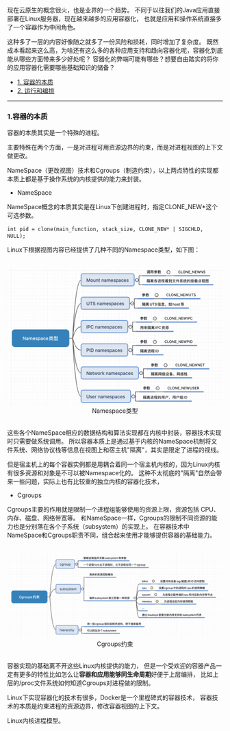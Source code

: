 
现在云原生的概念很火，也是业界的一个趋势。
不同于以往我们的Java应用直接部署在Linux服务器，现在越来越多的应用容器化，
也就是应用和操作系统直接多了一个容器作为中间角色。

这种多了一层的内容好像随之就多了一份风险和损耗，同时增加了复杂度。
既然成本看起来这么高，为啥还有这么多的各种应用支持和趋向容器化呢，容器化到底能从哪些方面带来多少好处呢？
容器化的弊端可能有哪些？想要自由踏实的将你的应用容器化需要哪些基础知识的储备？


- [1. 容器的本质]()
- [2. 运行和编排]()

---

### 1.容器的本质

容器的本质其实是一个特殊的进程。

主要特殊在两个方面，一是对进程可用资源边界的约束，而是对进程视图的上下文做更改。

NameSpace（更改视图）技术和Cgroups（制造约束），以上两点特性的实现都本质上都是基于操作系统的内核提供的能力来封装。

- NameSpace

NameSpace概念的本质其实是在Linux下创建进程时，指定CLONE_NEW*这个可选参数。
````
int pid = clone(main_function, stack_size, CLONE_NEW* | SIGCHLD, NULL); 
````
Linux下根据视图内容已经提供了几种不同的Namespace类型，如下图：

<br>                                     
<div align=center><img src="https://github.com/BBLLMYD/blog/blob/master/images/13/1301.png?raw=true" alt="Namespace类型" width="555"></div>
<div align=center>Namespace类型</div>
<br>

这些各个NameSpace相应的数据结构和算法实现都在内核中封装，容器技术实现时只需要做系统调用。
所以容器本质上是通过基于内核的NameSpace机制将文件系统、网络协议栈等信息在视图上和宿主机"隔离"，其实是限定了进程的视线。

但是宿主机上的每个容器实例都是用耦合着同一个宿主机内核的，因为Linux内核有很多资源和对象是不可以被Namespace化的。
这种不太彻底的"隔离"自然会带来一些问题，实际上也有比较重的独立内核的容器化技术，

- Cgroups

Cgroups主要的作用就是限制一个进程组能够使用的资源上限，资源包括 CPU、内存、磁盘、网络带宽等。
和NameSpace一样，Cgroups的限制不同资源的能力也是分别落在各个子系统（subsystem）的实现上。 
在容器技术中NameSpace和Cgroups职责不同，组合起来使用才能够提供容器的基础能力。

<br>                                     
<div align=center><img src="https://github.com/BBLLMYD/blog/blob/master/images/13/1302.png?raw=true" alt="Cgroups约束" width="555"></div>
<div align=center>Cgroups约束</div>
<br>


容器实现的基础离不开这些Linux内核提供的能力，
但是一个受欢迎的容器产品一定有更多的特性比如怎么让**容器和应用能够同生命周期**好便于上层编排，
比如上层的/proc文件系统如何知道Cgroups对进程做的限制。


Linux下实现容器化的技术有很多，Docker是一个里程碑式的容器技术，
容器技术的本质是约束进程的资源边界，修改容器视图的上下文。

Linux内核进程模型。





